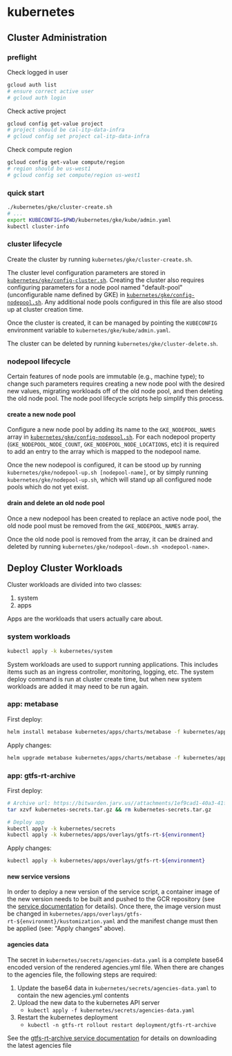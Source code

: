 # kubernetes #

## Cluster Administration ##

### preflight ###

Check logged in user

```bash
gcloud auth list
# ensure correct active user
# gcloud auth login
```

Check active project

```bash
gcloud config get-value project
# project should be cal-itp-data-infra
# gcloud config set project cal-itp-data-infra
```

Check compute region

```bash
gcloud config get-value compute/region
# region should be us-west1
# gcloud config set compute/region us-west1
```

### quick start ###

```bash
./kubernetes/gke/cluster-create.sh
# ...
export KUBECONFIG=$PWD/kubernetes/gke/kube/admin.yaml
kubectl cluster-info
```

### cluster lifecycle ###

Create the cluster by running `kubernetes/gke/cluster-create.sh`.

The cluster level configuration parameters are stored in
[`kubernetes/gke/config-cluster.sh`](../kubernetes/gke/config-cluster.sh).
Creating the cluster also requires configuring parameters for a node pool
named "default-pool" (unconfigurable name defined by GKE) in
[`kubernetes/gke/config-nodepool.sh`](../kubernetes/gke/config-nodepool.sh).
Any additional node pools configured in this file are also stood up at cluster
creation time.

Once the cluster is created, it can be managed by pointing the `KUBECONFIG`
environment variable to `kubernetes/gke/kube/admin.yaml`.

The cluster can be deleted by running `kubernetes/gke/cluster-delete.sh`.

### nodepool lifecycle ###

Certain features of node pools are immutable (e.g., machine type); to change
such parameters requires creating a new node pool with the desired new values,
migrating workloads off of the old node pool, and then deleting the old node pool.
The node pool lifecycle scripts help simplify this process.

#### create a new node pool ####

Configure a new node pool by adding its name to the `GKE_NODEPOOL_NAMES` array
in [`kubernetes/gke/config-nodepool.sh`](../kubernetes/gke/config-nodepool.sh).
For each nodepool property (`GKE_NODEPOOL_NODE_COUNT`, `GKE_NODEPOOL_NODE_LOCATIONS`, etc)
it is required to add an entry to the array which is mapped to the nodepool name.

Once the new nodepool is configured, it can be stood up by running `kubernetes/gke/nodepool-up.sh [nodepool-name]`,
or by simply running `kubernetes/gke/nodepool-up.sh`, which will stand up all configured node pools which do not yet
exist.

#### drain and delete an old node pool ####

Once a new nodepool has been created to replace an active node pool, the old node pool must be
removed from the `GKE_NODEPOOL_NAMES` array.

Once the old node pool is removed from the array, it can be drained and deleted by running `kubernetes/gke/nodepool-down.sh <nodepool-name>`.

## Deploy Cluster Workloads ##

Cluster workloads are divided into two classes:

1. system
2. apps

Apps are the workloads that users actually care about.

### system workloads ###

```bash
kubectl apply -k kubernetes/system
```

System workloads are used to support running applications. This includes items
such as an ingress controller, monitoring, logging, etc. The system deploy command
is run at cluster create time, but when new system workloads are added it may need
to be run again.

### app: metabase ###

First deploy:

```bash
helm install metabase kubernetes/apps/charts/metabase -f kubernetes/apps/values/metabase.yaml -n metabase --create-namespace
```

Apply changes:

```bash
helm upgrade metabase kubernetes/apps/charts/metabase -f kubernetes/apps/values/metabase.yaml -n metabase
```

### app: gtfs-rt-archive ###

First deploy:

```bash
# Archive url: https://bitwarden.jarv.us//attachments/1ef9cad1-40a3-41f2-963d-f43d64c06efb/09dd10cd528b5f9743f3
tar xzvf kubernetes-secrets.tar.gz && rm kubernetes-secrets.tar.gz

# Deploy app
kubectl apply -k kubernetes/secrets
kubectl apply -k kubernetes/apps/overlays/gtfs-rt-${environment}
```

Apply changes:

```bash
kubectl apply -k kubernetes/apps/overlays/gtfs-rt-${environment}
```

#### new service versions ####

In order to deploy a new version of the service script, a container image of the new version needs to
be built and pushed to the GCR repository (see the [service documentation](../services/gtfs-rt-archive.md)
for details). Once there, the image version must be changed in `kubernetes/apps/overlays/gtfs-rt-${environmnt}/kustomization.yaml`
and the manifest change must then be applied (see: "Apply changes" above).

#### agencies data ####

The secret in `kubernetes/secrets/agencies-data.yaml` is a complete base64 encoded version
of the rendered agencies.yml file. When there are changes to the agencies file, the following
steps are required:

1. Update the base64 data in `kubernetes/secrets/agencies-data.yaml` to contain the new agencies.yml contents
2. Upload the new data to the kubernetes API server
   * `kubectl apply -f kubernetes/secrets/agencies-data.yaml`
3. Restart the kubernetes deployment
   * `kubectl -n gtfs-rt rollout restart deployment/gtfs-rt-archive`

See the [gtfs-rt-archive service documentation](../services/gtfs-rt-archive.md) for details on downloading the
latest agencies file
